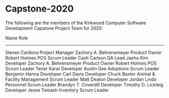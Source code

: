 # Capstone-2020

The following are the members of the 
Kirkwood Computer Software Development
Capstone Project Team for 2020:

Name							Role
----------------------------- 	-----
Steven Cardona					Project Manager
Zachory A. Behrensmeyer			Product Owner
Robert Holmes                   POS Scrum Leader
Cash Carlson                    QA Lead
Jaeho Kim						Developer
Zachory A. Behrensmeyer			Product Owner
Robert Holmes                   POS Scrum Leader
Tener Karar                     Developer
Austin Gee						Adoptions Scrum Leader
Benjamin Hanna					Developer
Carl Davis						Developer
Chuck Baxter					Animal & Facility Management Scrum Leader
Matt Deaton						Developer
Jordan Lindo					Personnel Scrum Leader
Brandyn T. Coverdill			Developer
Timothy D. Lickteig             Developer
Jesse Tomash					Inventory Scrum Leader